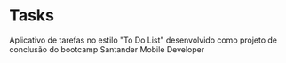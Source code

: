 # Tasks
Aplicativo de tarefas no estilo "To Do List" desenvolvido como projeto de conclusão do bootcamp Santander Mobile Developer